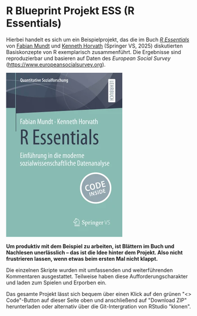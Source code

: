 # R Blueprint Projekt ESS (R Essentials)

Hierbei handelt es sich um ein Beispielprojekt, das die im Buch [*R Essentials*](https://link.springer.com/book/9783658487935) von [Fabian Mundt](http://inventionate.de) und [Kenneth Horvath](https://phzh.ch/ueber-die-phzh/organisation/personen/mitarbeitendenportraet/?username=kenneth.horvath) (Springer VS, 2025) diskutierten Basiskonzepte von R exemplarisch zusammenführt. Die Ergebnisse sind reproduzierbar und basieren auf Daten des *European Social Survey* (<https://www.europeansocialsurvey.org>).

![R Essentials](cover.webp "[R Essentials: Einführung in die moderne sozialwissenschaftliche Datenanalyse](https://link.springer.com/book/9783658487935)")

**Um produktiv mit dem Beispiel zu arbeiten, ist Blättern im Buch und Nachlesen unerlässlich – das ist die Idee hinter dem Projekt. Also nicht frustrieren lassen, wenn etwas beim ersten Mal nicht klappt.**

Die einzelnen Skripte wurden mit umfassenden und weiterführenden Kommentaren ausgestattet. Teilweise haben diese Aufforderungscharakter und laden zum Spielen und Erporben ein.

Das gesamte Projekt lässt sich bequem über einen Klick auf den grünen "<> Code"-Button auf dieser Seite oben und anschließend auf "Download ZIP" herunterladen oder alternativ über die Git-Intergration von RStudio "klonen".
